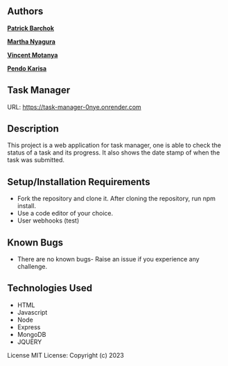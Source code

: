 ## Authors

**[Patrick Barchok](https://github.com/Barchok-Kiposmet)**

**[Martha Nyagura](https://github.com/marthamwangi09)**

**[Vincent Motanya](https://github.com/vinney-mo)**

**[Pendo Karisa](https://github.com/pkarisa)**


## Task Manager

URL: https://task-manager-0nye.onrender.com

## Description

This project is a web application for task manager, one is able to check the status of a task and its progress. It also shows the date stamp of when the task was submitted.

## Setup/Installation Requirements
 
- Fork the repository and clone it. After cloning the repository, run npm install.
- Use a code editor of your choice.
- User webhooks (test)

## Known Bugs
- There are no known bugs- Raise an issue if you experience any challenge.

## Technologies Used

- HTML
- Javascript
- Node
- Express
- MongoDB
- JQUERY

License
MIT License: Copyright (c) 2023




